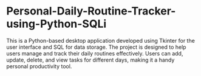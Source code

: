 # Personal-Daily-Routine-Tracker-using-Python-SQLi
This is a Python-based desktop application developed using Tkinter for the user interface and SQL for data storage. The project is designed to help users manage and track their daily routines effectively. Users can add, update, delete, and view tasks for different days, making it a handy personal productivity tool.
